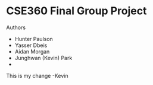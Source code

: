 # CSE360 Final Group Project

Authors
-	Hunter Paulson
-	Yasser Dbeis
-	Aidan Morgan
-	Junghwan (Kevin) Park
-	

This is my change -Kevin